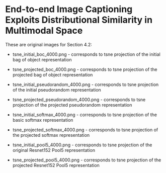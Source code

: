 
# End-to-end Image Captioning Exploits Distributional Similarity in Multimodal Space 

These are original images for Section 4.2: 
* tsne_initial_boc_4000.png  - corresponds to tsne projection of the initial bag of object representation
* tsne_projected_boc_4000.png  - corresponds to tsne projection of the projected bag of object representation

* tsne_initial_pseudorandom_4000.png  - corresponds to tsne projection of the initial pseudorandom representation
* tsne_projected_pseudorandom_4000.png  - corresponds to tsne projection of the projected pseudorandom representation

* tsne_initial_softmax_4000.png  - corresponds to tsne projection of the basic softmax representation
* tsne_projected_softmax_4000.png  - corresponds to tsne projection of the projected softmax representation

* tsne_initial_pool5_4000.png  - corresponds to tsne projection of the original Resnet152 Pool5 representation
* tsne_projected_pool5_4000.png  - corresponds to tsne projection of the projected Resnet152 Pool5 representation

